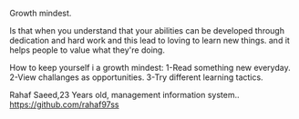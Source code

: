 Growth mindest.

Is that when you understand that your abilities can be developed through dedication and hard work and this lead to loving to learn new things. 
and it helps people to value what they're doing.


How to keep yourself i a growth mindest:
1-Read something new everyday.
2-View challanges as opportunities.
3-Try different learning tactics.

Rahaf Saeed,23 Years old, management information system..
https://github.com/rahaf97ss







